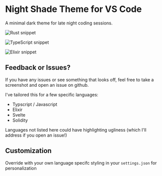 # Night Shade Theme for VS Code

A minimal dark theme for late night coding sessions.

![Rust snippet](https://i.imgur.com/3U7wC6n.png)

![TypeScript snippet](https://i.imgur.com/L3NuMJI.png)

![Elixir snippet](https://i.imgur.com/ncmbwfp.png)

## Feedback or Issues?

If you have any issues or see something that looks off, feel free to take a screenshot and open an issue on github.

I've tailored this for a few specific languages:
* Typscript / Javascript
* Elixir
* Svelte
* Solidity

Languages not listed here could have highlighting ugliness (which I'll address if you open an issue!)

## Customization

Override with your own language specifc styling in your `settings.json` for personalization

